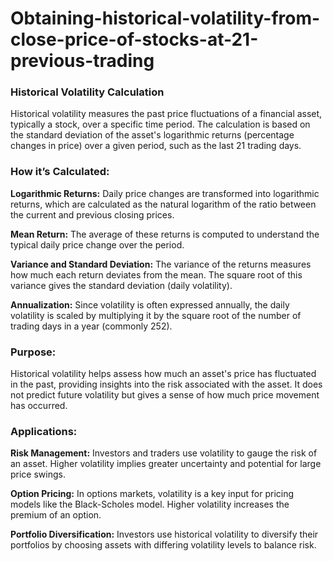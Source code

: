 # Obtaining-historical-volatility-from-close-price-of-stocks-at-21-previous-trading

### Historical Volatility Calculation 
Historical volatility measures the past price fluctuations of a financial asset, typically a stock, over a specific time period. The calculation is based on the standard deviation of the asset's logarithmic returns (percentage changes in price) over a given period, such as the last 21 trading days.

### How it’s Calculated:
**Logarithmic Returns:** Daily price changes are transformed into logarithmic returns, which are calculated as the natural logarithm of the ratio between the current and previous closing prices.

**Mean Return:** The average of these returns is computed to understand the typical daily price change over the period.

**Variance and Standard Deviation:** The variance of the returns measures how much each return deviates from the mean. The square root of this variance gives the standard deviation (daily volatility).

**Annualization:** Since volatility is often expressed annually, the daily volatility is scaled by multiplying it by the square root of the number of trading days in a year (commonly 252).

### Purpose:
Historical volatility helps assess how much an asset's price has fluctuated in the past, providing insights into the risk associated with the asset. It does not predict future volatility but gives a sense of how much price movement has occurred.

### Applications:
**Risk Management:** Investors and traders use volatility to gauge the risk of an asset. Higher volatility implies greater uncertainty and potential for large price swings.

**Option Pricing:** In options markets, volatility is a key input for pricing models like the Black-Scholes model. Higher volatility increases the premium of an option.

**Portfolio Diversification:** Investors use historical volatility to diversify their portfolios by choosing assets with differing volatility levels to balance risk.
